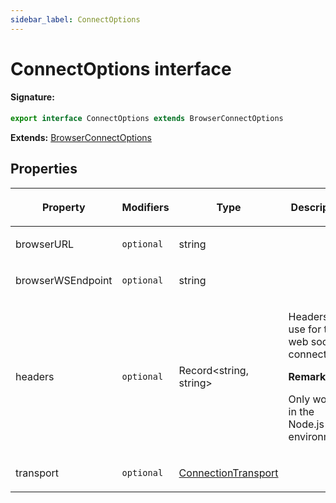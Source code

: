 ```yaml
---
sidebar_label: ConnectOptions
---
```


# ConnectOptions interface

#### Signature:

```typescript
export interface ConnectOptions extends BrowserConnectOptions
```

**Extends:** [BrowserConnectOptions](./puppeteer.browserconnectoptions.md)

## Properties

<table><thead><tr><th>

Property

</th><th>

Modifiers

</th><th>

Type

</th><th>

Description

</th><th>

Default

</th></tr></thead>
<tbody><tr><td>

<span id="browserurl">browserURL</span>

</td><td>

`optional`

</td><td>

string

</td><td>

</td><td>

</td></tr>
<tr><td>

<span id="browserwsendpoint">browserWSEndpoint</span>

</td><td>

`optional`

</td><td>

string

</td><td>

</td><td>

</td></tr>
<tr><td>

<span id="headers">headers</span>

</td><td>

`optional`

</td><td>

Record&lt;string, string&gt;

</td><td>

Headers to use for the web socket connection.

**Remarks:**

Only works in the Node.js environment.

</td><td>

</td></tr>
<tr><td>

<span id="transport">transport</span>

</td><td>

`optional`

</td><td>

[ConnectionTransport](./puppeteer.connectiontransport.md)

</td><td>

</td><td>

</td></tr>
</tbody></table>
